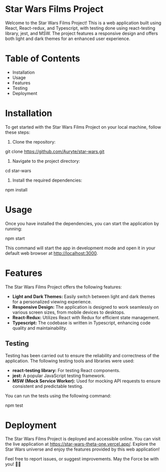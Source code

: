  # **Star Wars Films Project**

Welcome to the Star Wars Films Project! This is a web application built using React, React-redux, and Typescript, with testing done using react-testing library, jest, and MSW. The project features a responsive design and offers both light and dark themes for an enhanced user experience.

# **Table of Contents**

- Installation
- Usage
- Features
- Testing
- Deployment

# **Installation**

To get started with the Star Wars Films Project on your local machine, follow these steps:

1. Clone the repository:

git clone https://github.com/Auryte/star-wars.git 

1. Navigate to the project directory:

cd star-wars

1. Install the required dependencies:

npm install 

# **Usage**

Once you have installed the dependencies, you can start the application by running:

npm start 

This command will start the app in development mode and open it in your default web browser at [http://localhost:3000](http://localhost:3000/).

# **Features**

The Star Wars Films Project offers the following features:

- **Light and Dark Themes:** Easily switch between light and dark themes for a personalized viewing experience.
- **Responsive Design:** The application is designed to work seamlessly on various screen sizes, from mobile devices to desktops.
- **React-Redux:** Utilizes React with Redux for efficient state management.
- **Typescript:** The codebase is written in Typescript, enhancing code quality and maintainability.

## **Testing**

Testing has been carried out to ensure the reliability and correctness of the application. The following testing tools and libraries were used:

- **react-testing library:** For testing React components.
- **jest:** A popular JavaScript testing framework.
- **MSW (Mock Service Worker):** Used for mocking API requests to ensure consistent and predictable testing.

You can run the tests using the following command:

npm test 

# **Deployment**

The Star Wars Films Project is deployed and accessible online. You can visit the live application at https://star-wars-theta-one.vercel.app/. Explore the Star Wars universe and enjoy the features provided by this web application!

Feel free to report issues, or suggest improvements. May the Force be with you! 🌟🚀

